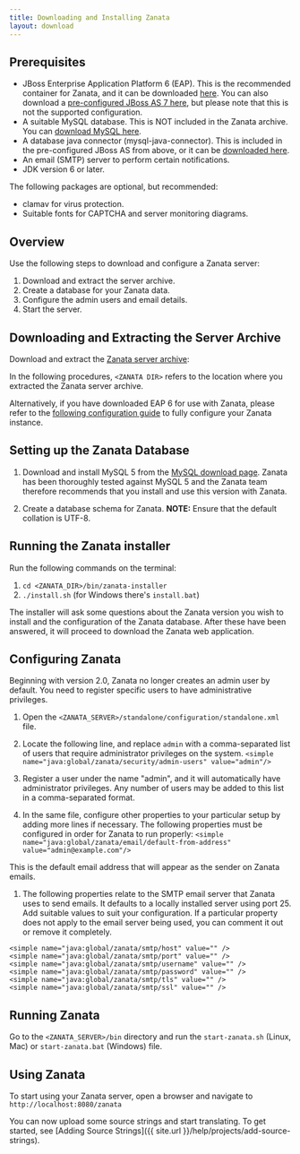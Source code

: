 ```yaml
---
title: Downloading and Installing Zanata
layout: download
---
```


## Prerequisites

- JBoss Enterprise Application Platform 6 (EAP). This is the recommended container for Zanata, and it can be downloaded [here](http://www.jboss.org/jbossas/downloads/). You can also download a [pre-configured JBoss AS 7 here](http://sourceforge.net/projects/zanata/files/server/zanata-server.zip/download), but please note that this is not the supported configuration.
- A suitable MySQL database. This is NOT included in the Zanata archive. You can [download MySQL here](http://dev.mysql.com/downloads/mysql/).
- A database java connector (mysql-java-connector). This is included in the pre-configured JBoss AS from above, or it can be [downloaded here](http://dev.mysql.com/downloads/connector/j/).
- An email (SMTP) server to perform certain notifications.
- JDK version 6 or later.

The following packages are optional, but recommended:

- clamav for virus protection.
- Suitable fonts for CAPTCHA and server monitoring diagrams.

## Overview

Use the following steps to download and configure a Zanata server:

 1. Download and extract the server archive.
 1. Create a database for your Zanata data.
 1. Configure the admin users and email details.
 1. Start the server.

## Downloading and Extracting the Server Archive

Download and extract the [Zanata server archive](http://sourceforge.net/projects/zanata/files/server/zanata-server.zip/download):

In the following procedures, `<ZANATA DIR>` refers to the location where you extracted the Zanata server archive.

Alternatively, if you have downloaded EAP 6 for use with Zanata, please refer to the [following configuration guide](https://github.com/zanata/zanata-server/wiki/JBoss-AS-7) to fully configure your Zanata instance.

## Setting up the Zanata Database

 1. Download and install MySQL 5 from the [MySQL download page](http://dev.mysql.com/downloads/mysql/).
 Zanata has been thoroughly tested against MySQL 5 and the Zanata team therefore recommends that you install and use this version with Zanata.

 1. Create a database schema for Zanata. **NOTE:** Ensure that the default collation is UTF-8.

 ## Running the Zanata installer

Run the following commands on the terminal:

 1. `cd <ZANATA_DIR>/bin/zanata-installer`
 1. `./install.sh`  (for Windows there's `install.bat`)

The installer will ask some questions about the Zanata version you wish to install and the configuration of the Zanata database. After these have been answered, it will proceed to download the Zanata web application.

## Configuring Zanata

Beginning with version 2.0, Zanata no longer creates an admin user by default. You need to register specific users to have administrative privileges.

 1. Open the `<ZANATA_SERVER>/standalone/configuration/standalone.xml` file.

 1. Locate the following line, and replace `admin` with a comma-separated list of users that require administrator privileges on the system.
 `<simple name="java:global/zanata/security/admin-users" value="admin"/>`

 1. Register a user under the name "admin", and it will automatically have administrator privileges. Any number of users may be added to this list in a comma-separated format.

 1. In the same file, configure other properties to your particular setup by adding more lines if necessary. The following properties must be configured in order for Zanata to run properly: 
 `<simple name="java:global/zanata/email/default-from-address" value="admin@example.com"/>` 

 This is the default email address that will appear as the sender on Zanata emails.

 1. The following properties relate to the SMTP email server that Zanata uses to send emails. It defaults to a locally installed server using port 25. Add suitable values to suit your configuration. If a particular property does not apply to the email server being used, you can comment it out or remove it completely.

  ```
  <simple name="java:global/zanata/smtp/host" value="" />
  <simple name="java:global/zanata/smtp/port" value="" />
  <simple name="java:global/zanata/smtp/username" value="" />
  <simple name="java:global/zanata/smtp/password" value="" />
  <simple name="java:global/zanata/smtp/tls" value="" />
  <simple name="java:global/zanata/smtp/ssl" value="" />
  ```

## Running Zanata

Go to the `<ZANATA_SERVER>/bin` directory and run the `start-zanata.sh` (Linux, Mac) or `start-zanata.bat` (Windows) file. 

## Using Zanata

To start using your Zanata server, open a browser and navigate to `http://localhost:8080/zanata`

You can now upload some source strings and start translating. To get started, see [Adding Source Strings]({{ site.url }}/help/projects/add-source-strings).

<!---
<div class="txt--meta l--push-top-2">
<h3 class="epsilon">A few things to note:</h3>
<ul>
  <li>Zanata requires an email (SMTP) server to perform certain notifications.</li>
  <li>Make sure you are using JDK version 6 or higher.</li>
</ul>
</div>
--->